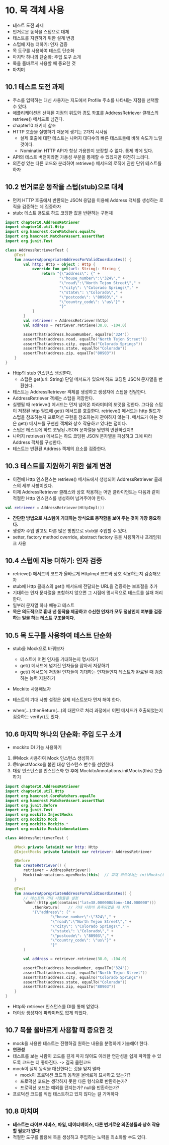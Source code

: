 # 10. 목 객체 사용

- 테스트 도전 과제
- 번거로운 동작을 스텁으로 대체
- 테스트를 지원하기 위한 설계 변경
- 스텁에 지능 더하기: 인자 검증
- 목 도구를 사용하여 테스트 단순화
- 마지막 하나의 단순화: 주입 도구 소개
- 목을 올바르게 사용할 때 중요한 것
- 마치며

## 10.1 테스트 도전 과제
- 주소를 입력하는 대신 사용자는 지도에서 Profile 주소를 나타내는 지점을 선택할 수 있다.
- 애플리케이션은 선택된 지점의 위도와 경도 좌표를 AddressRetriever 클래스의 retrieve() 메서드로 넘긴다.
- chapter10 패키지 참조
- HTTP 호출을 실행하기 때문에 생기는 2가지 시사점
  - 실제 호출에 대한 테스트는 나머지 대다수의 빠른 테스트들에 비해 속도가 느릴 것이다.
  - Nominatim HTTP API가 항상 가용한지 보장할 수 없다. 통제 밖에 있다.
- API의 테스트 버전이라면 가용성 부분을 통제할 수 있겠지만 여전히 느리다.
- 의존성 있는 다른 코드와 분리하여 retrieve() 메서드의 로직에 관한 단위 테스트를 하자

## 10.2 번거로운 동작을 스텁(stub)으로 대체
- 먼저 HTTP 호출에서 반환되는 JSON 응답을 이용해 Address 객체를 생성하는 로직을 검증하는 데 집중하자
- stub: 테스트 용도로 하드 코딩한 값을 반환하는 구현체

```kotlin
import chapter10.AddressRetriever
import chapter10.util.Http
import org.hamcrest.CoreMatchers.equalTo
import org.hamcrest.MatcherAssert.assertThat
import org.junit.Test

class AddressRetrieverTest {
    @Test
    fun answersAppropriateAddressForValidCoordinates() {
        val http: Http = object : Http {
            override fun get(url: String): String {
                return "{\"address\": {" +
                        "\"house_number\":\"324\"," +
                        "\"road\":\"North Tejon Street\"," +
                        "\"city\": \"Colorado Springs\"," +
                        "\"state\": \"Colorado\"," +
                        "\"postcode\": \"80903\"," +
                        "\"country_code\": \"us\"}" +
                        "}"
            }
        }
        val retriever = AddressRetriever(http)
        val address = retriever.retrieve(38.0, -104.0)

        assertThat(address.houseNumber, equalTo("324"))
        assertThat(address.road, equalTo("North Tejon Street"))
        assertThat(address.city, equalTo("Colorado Springs"))
        assertThat(address.state, equalTo("Colorado"))
        assertThat(address.zip, equalTo("80903"))
    }
}
```

- Http의 stub 인스턴스 생성한다.
  - 스텁은 get(url: String) 단일 메서드가 있으며 하드 코딩된 JSON 문자열을 반환한다.
- 테스트는 AddressRetriever 객체를 생성하고 생성자에 스텁을 전달한다.
- AddressRetriever 객체는 스텁을 저장한다.
- 실행될 때 retrieve() 메서드는 먼저 넘어온 파라미터의 포맷을 정한다.
  그다음 스텁이 저장된 http 필드에 get() 메서드를 호출한다.
  retrieve() 메서드는 http 필드가 스텁을 참조하는지 프로덕션 구현을 참조하는지 관여하지 않는다.
  메서드가 아는 것은 get() 메서드를 구현한 객체와 상호 작용하고 있다는 점이다.
- 스텁은 테스트에 하드 코딩된 JSON 문자열을 당연히 반환하겠지!!
- 나머지 retrieve() 메서드는 하드 코딩된 JSON 문자열을 파싱하고 그에 따라 Address 객체를 구성한다.
- 테스트는 반환된 Address 객체의 요소를 검증한다.

## 10.3 테스트를 지원하기 위한 설계 변경
- 이전에 Http 인스턴스는 retrieve() 메서드에서 생성되어 AddressRetriever 클래스의 세부 사항이었다.
- 이제 AddressRetriever 클래스와 상호 작용하는 어떤 클라이언트는 다음과 같이 적절한 Http 인스턴스를 생성하여 넘겨주어야 한다.

```kotlin
val retriever = AddressRetriever(HttpImpl())
```

- **간단한 방법으로 시스템이 기대하는 방식으로 동작함을 보여 주는 것이 가장 중요하다.**
- 생성자 주입 말고도 다른 많은 방법으로 stub을 주입할 수 있다.
- setter, factory method override, abstract factory 등을 사용하거나 프레임워크 사용

## 10.4 스텁에 지능 더하기: 인자 검증
- retrieve() 메서드의 코드가 올바르게 HttpImpl 코드와 상호 작용하는지 검증해보자
- stub에 Http 클래스의 get() 메서드에 전달되는 URL을 검증하는 보호절을 추가
- 기대하는 인자 문자열을 포함하지 않으면 그 시점에 명시적으로 테스트를 실패 처리한다.
- 일부러 문자열 하나 빼놓고 테스트
- **목은 의도적으로 흉내 낸 동작을 제공하고 수신한 인자가 모두 정상인지 여부를 검증하는 일을 하는 테스트 구조물이다.**

## 10.5 목 도구를 사용하여 테스트 단순화
- stub을 Mock으로 바꿔보자
  - 테스트에 어떤 인자를 기대하는지 명시하기
  - get() 메서드에 넘겨진 인자들을 잡아서 저장하기
  - get() 메서드에 저장된 인자들이 기대하는 인자들인지 테스트가 완료될 때 검증하는 능력 지원하기
- Mockito 사용해보자

- 테스트의 기대 사항 설정은 실제 테스트보다 먼저 해야 한다.
- when(...).thenReturn(...)의 대안으로 처리 과정에서 어떤 메서드가 호출되었는지 검증하는 verify()도 있다.

## 10.6 마지막 하나의 단순화: 주입 도구 소개
- mockito DI 기능 사용하기
1. @Mock 사용하여 Mock 인스턴스 생성하기
2. @InjectMocks을 붙인 대상 인스턴스 변수를 선언한다.
3. 대상 인스턴스를 인스턴스화 한 후에 MockitoAnnotations.initMocks(this) 호출하기

```kotlin
import chapter10.AddressRetriever
import chapter10.util.Http
import org.hamcrest.CoreMatchers.equalTo
import org.hamcrest.MatcherAssert.assertThat
import org.junit.Before
import org.junit.Test
import org.mockito.InjectMocks
import org.mockito.Mock
import org.mockito.Mockito.*
import org.mockito.MockitoAnnotations

class AddressRetrieverTest {

    @Mock private lateinit var http: Http
    @InjectMocks private lateinit var retriever: AddressRetriever

    @Before
    fun createRetriever() {
        retriever = AddressRetriever()
        MockitoAnnotations.openMocks(this)  // 교재 코드에서는 initMocks(this)
    }

    @Test
    fun answersAppropriateAddressForValidCoordinates() {
        // 테스트의 기대 사항들을 설정
        `when`(http.get(contains("lat=38.000000&lon=-104.000000")))
            .thenReturn(    // 기대 사항이 충족되었을 때 처리
            "{\"address\": {" +
                    "\"house_number\":\"324\"," +
                    "\"road\":\"North Tejon Street\"," +
                    "\"city\": \"Colorado Springs\"," +
                    "\"state\": \"Colorado\"," +
                    "\"postcode\": \"80903\"," +
                    "\"country_code\": \"us\"}" +
                    "}"
        )

        val address = retriever.retrieve(38.0, -104.0)

        assertThat(address.houseNumber, equalTo("324"))
        assertThat(address.road, equalTo("North Tejon Street"))
        assertThat(address.city, equalTo("Colorado Springs"))
        assertThat(address.state, equalTo("Colorado"))
        assertThat(address.zip, equalTo("80903"))
    }
}
```

- Http와 retriever 인스턴스를 DI를 통해 얻었다.
- 더이상 생성자에 파라미터도 없게 되었다.

## 10.7 목을 올바르게 사용할 때 중요한 것
- mock을 사용한 테스트는 진행하길 원하는 내용을 분명하게 기술해야 한다.
- **연관성**
- 테스트를 보는 사람이 코드를 깊게 파지 않아도 이러한 연관성을 쉽게 파악할 수 있도록 코드는 더 좋아진다. -> 결국 클린코드
- mock이 실제 동작을 대신한다는 것을 잊지 말라
  - mock이 프로덕션 코드의 동작을 올바르게 묘사하고 있는가?
  - 프로덕션 코드는 생각하지 못한 다른 형식으로 반환하는가?
  - 프로덕션 코드는 예외를 던지는가? null을 반환하는가?
- 프로덕션 코드를 직접 테스트하고 있지 않다는 걸 기억하자

## 10.8 마치며
- **테스트는 라이브 서비스, 파일, 데이터베이스, 다른 번거로운 의존성들과 상호 작용할 필요가 없다!**
- 적절한 도구를 활용해 목을 생성하고 주입하는 노력을 최소화할 수도 있다.
